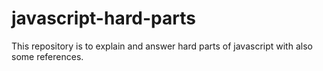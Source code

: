 # javascript-hard-parts
This repository is to explain and answer hard parts of javascript with also some references.

